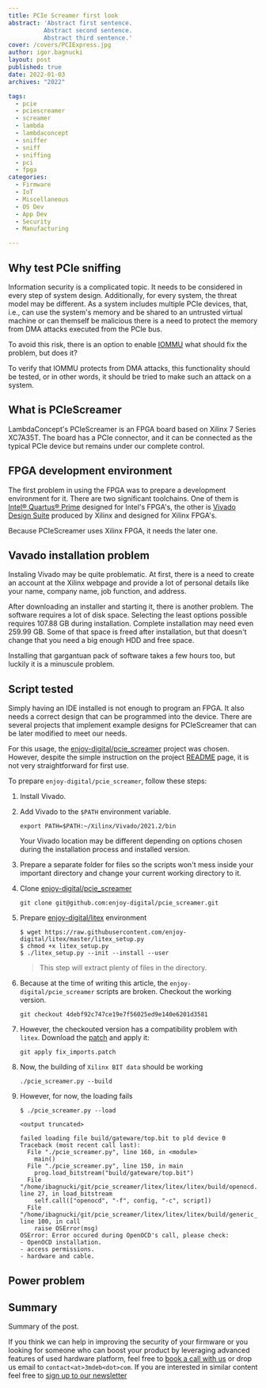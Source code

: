 ```yaml
---
title: PCIe Screamer first look
abstract: 'Abstract first sentence.
          Abstract second sentence.
          Abstract third sentence.'
cover: /covers/PCIExpress.jpg
author: igor.bagnucki
layout: post
published: true
date: 2022-01-03
archives: "2022"

tags:
  - pcie
  - pciescreamer
  - screamer
  - lambda
  - lambdaconcept
  - sniffer
  - sniff
  - sniffing
  - pci
  - fpga
categories:
  - Firmware
  - IoT
  - Miscellaneous
  - OS Dev
  - App Dev
  - Security
  - Manufacturing

---
```


## Why test PCIe sniffing

Information security is a complicated topic. It needs to be considered in
every step of system design. Additionally, for every system, the threat model
may be different.
As a system includes multiple PCIe devices, that, i.e., can use the system's
memory and be shared to an untrusted virtual machine or can themself be
malicious there is a need to protect the memory from DMA attacks executed from
the PCIe bus.

To avoid this risk, there is an option to enable [IOMMU](https://blog.3mdeb.com/2021/2021-01-13-iommu/)
what should fix the problem, but does it?

To verify that IOMMU protects from DMA attacks, this functionality should
be tested, or in other words, it should be tried to make such an attack on a
system.

## What is PCIeScreamer

LambdaConcept's PCIeScreamer is an FPGA board based on Xilinx 7 Series XC7A35T.
The board has a PCIe connector, and it can be connected as the typical PCIe
device but remains under our complete control.

## FPGA development environment

The first problem in using the FPGA was to prepare a development environment
for it. There are two significant toolchains. One of them is [Intel® Quartus® Prime](https://www.intel.com/content/www/us/en/software/programmable/quartus-prime/overview.html)
designed for Intel's FPGA's, the other is [Vivado Design Suite](https://www.xilinx.com/products/design-tools/vivado.html)
produced by Xilinx and designed for Xilinx FPGA's.

Because PCIeScreamer uses Xilinx FPGA, it needs the later one.

## Vavado installation problem

Instaling Vivado may be quite problematic. At first, there is a need to create
an account at the Xilinx webpage and provide a lot of personal details like your
name, company name, job function, and address.

After downloading an installer and starting it, there is another problem.
The software requires a lot of disk space. Selecting the least options possible
requires 107.88 GB during installation. Complete installation may need even
259.99 GB. Some of that space is freed after installation, but that doesn't
change that you need a big enough HDD and free space.

Installing that gargantuan pack of software takes a few hours too, but luckily
it is a minuscule problem.

## Script tested

Simply having an IDE installed is not enough to program an FPGA. It also needs
a correct design that can be programmed into the device. There are several
projects that implement example designs for PCIeScreamer that can be later
modified to meet our needs.

For this usage, the [enjoy-digital/pcie_screamer](https://github.com/enjoy-digital/pcie_screamer)
project was chosen. However, despite the simple instruction on the project
[README](https://github.com/enjoy-digital/pcie_screamer) page, it is not very straightforward for first use.

To prepare `enjoy-digital/pcie_screamer`, follow these steps:

1. Install Vivado.
2. Add Vivado to the `$PATH` environment variable.

   ```
   export PATH=$PATH:~/Xilinx/Vivado/2021.2/bin
   ```

   Your Vivado location may be different depending on options chosen during the
   installation process and installed version.
3. Prepare a separate folder for files so the scripts won't mess inside your
   important directory and change your current working directory to it.
4. Clone [enjoy-digital/pcie_screamer](https://github.com/enjoy-digital/pcie_screamer)

   `git clone git@github.com:enjoy-digital/pcie_screamer.git`

5. Prepare [enjoy-digital/litex](https://github.com/enjoy-digital/litex)
   environment

   ```
   $ wget https://raw.githubusercontent.com/enjoy-digital/litex/master/litex_setup.py
   $ chmod +x litex_setup.py
   $ ./litex_setup.py --init --install --user
   ```

   > This step will extract plenty of files in the directory.

6. Because at the time of writing this article, the
   `enjoy-digital/pcie_screamer` scripts are broken. Checkout the working
   version.

   ```
   git checkout 4debf92c747ce19e7f56025ed9e140e6201d3581
   ```

7. However, the checkouted version has a compatibility problem with `litex`.
   Download the [patch]() and apply it:

   ```
   git apply fix_imports.patch
   ```

8. Now, the building of `Xilinx BIT data` should be working

   ```
   ./pcie_screamer.py --build
   ```

9. However, for now, the loading fails

   ```
   $ ./pcie_screamer.py --load

   <output truncated>

   failed loading file build/gateware/top.bit to pld device 0
   Traceback (most recent call last):
     File "./pcie_screamer.py", line 160, in <module>
       main()
     File "./pcie_screamer.py", line 150, in main
       prog.load_bitstream("build/gateware/top.bit")
     File "/home/ibagnucki/git/pcie_screamer/litex/litex/litex/build/openocd.py", line 27, in load_bitstream
       self.call(["openocd", "-f", config, "-c", script])
     File "/home/ibagnucki/git/pcie_screamer/litex/litex/litex/build/generic_programmer.py", line 100, in call
       raise OSError(msg)
   OSError: Error occured during OpenOCD's call, please check:
   - OpenOCD installation.
   - access permissions.
   - hardware and cable.
   ```

## Power problem

## Summary

Summary of the post.

If you think we can help in improving the security of your firmware or you
looking for someone who can boost your product by leveraging advanced features
of used hardware platform, feel free to [book a call with us](https://calendly.com/3mdeb/consulting-remote-meeting)
or drop us email to `contact<at>3mdeb<dot>com`. If you are interested in similar
content feel free to [sign up to our newsletter](https://newsletter.3mdeb.com/subscription/PW6XnCeK6)

